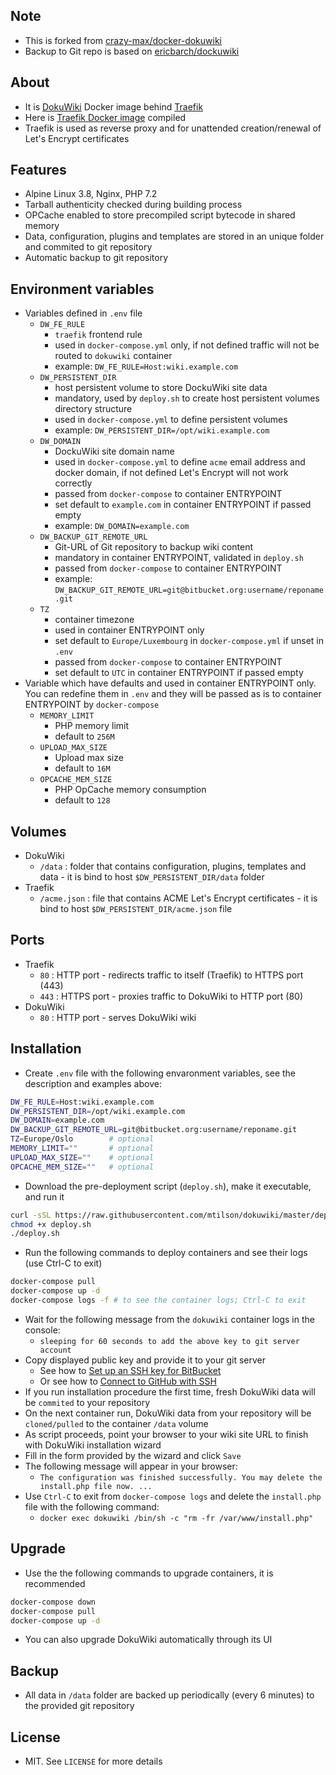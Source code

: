## Note

* This is forked from [crazy-max/docker-dokuwiki](https://github.com/crazy-max/docker-dokuwiki)
* Backup to Git repo is based on [ericbarch/dockuwiki](https://github.com/ericbarch/dockuwiki)

## About

* It is [DokuWiki](https://www.dokuwiki.org/dokuwiki) Docker image behind [Traefik](https://github.com/containous/traefik)
* Here is [Traefik Docker image](https://github.com/containous/traefik-library-image) compiled
* Traefik is used as reverse proxy and for unattended creation/renewal of Let's Encrypt certificates

## Features

* Alpine Linux 3.8, Nginx, PHP 7.2
* Tarball authenticity checked during building process
* OPCache enabled to store precompiled script bytecode in shared memory
* Data, configuration, plugins and templates are stored in an unique folder and commited to git repository
* Automatic backup to git repository

## Environment variables

* Variables defined in `.env` file
    * `DW_FE_RULE`
        * `traefik` frontend rule
        * used in `docker-compose.yml` only, if not defined traffic will not be routed to `dokuwiki` container
        * example: `DW_FE_RULE=Host:wiki.example.com`
    * `DW_PERSISTENT_DIR`
        * host persistent volume to store DockuWiki site data
        * mandatory, used by `deploy.sh` to create host persistent volumes directory structure
        * used in `docker-compose.yml` to define persistent volumes
        * example: `DW_PERSISTENT_DIR=/opt/wiki.example.com`
    * `DW_DOMAIN`
        * DockuWiki site domain name
        * used in `docker-compose.yml` to define `acme` email address and docker domain, if not defined Let's Encrypt will not work correctly
        * passed from `docker-compose` to container ENTRYPOINT
        * set default to `example.com` in container ENTRYPOINT if passed empty
        * example: `DW_DOMAIN=example.com`
    * `DW_BACKUP_GIT_REMOTE_URL`
        * Git-URL of Git repository to backup wiki content
        * mandatory in container ENTRYPOINT, validated in `deploy.sh`
        * passed from `docker-compose` to container ENTRYPOINT
        * example: `DW_BACKUP_GIT_REMOTE_URL=git@bitbucket.org:username/reponame.git`
    * `TZ`
        * container timezone
        * used in container ENTRYPOINT only
        * set default to `Europe/Luxembourg` in `docker-compose.yml` if unset in `.env`
        * passed from `docker-compose` to container ENTRYPOINT
        * set default to `UTC` in container ENTRYPOINT if passed empty
* Variable which have defaults and used in container ENTRYPOINT only. You can redefine them in `.env` and they will be passed as is to container ENTRYPOINT by `docker-compose`
    * `MEMORY_LIMIT`
        * PHP memory limit
        * default to `256M`
    * `UPLOAD_MAX_SIZE`
        * Upload max size
        * default to `16M`
    * `OPCACHE_MEM_SIZE`
        * PHP OpCache memory consumption
        * default to `128`

## Volumes

* DokuWiki
    * `/data` : folder that contains configuration, plugins, templates and data - it is bind to host `$DW_PERSISTENT_DIR/data` folder
* Traefik
    * `/acme.json` : file that contains ACME Let's Encrypt certificates - it is bind to host `$DW_PERSISTENT_DIR/acme.json` file

## Ports

* Traefik
    * `80` : HTTP port - redirects traffic to itself (Traefik) to HTTPS port (443)
    * `443` : HTTPS port - proxies traffic to DokuWiki to HTTP port (80)
* DokuWiki
    * `80` : HTTP port - serves DokuWiki wiki

## Installation

* Create `.env` file with the following envaronment variables, see the description and examples above:
```bash
DW_FE_RULE=Host:wiki.example.com
DW_PERSISTENT_DIR=/opt/wiki.example.com
DW_DOMAIN=example.com
DW_BACKUP_GIT_REMOTE_URL=git@bitbucket.org:username/reponame.git
TZ=Europe/Oslo        # optional
MEMORY_LIMIT=""       # optional
UPLOAD_MAX_SIZE=""    # optional
OPCACHE_MEM_SIZE=""   # optional
```
* Download the pre-deployment script (`deploy.sh`), make it executable, and run it
```bash
curl -sSL https://raw.githubusercontent.com/mtilson/dokuwiki/master/deploy.sh > deploy.sh
chmod +x deploy.sh
./deploy.sh
```
* Run the following commands to deploy containers and see their logs (use Ctrl-C to exit)
```bash
docker-compose pull
docker-compose up -d
docker-compose logs -f # to see the container logs; Ctrl-C to exit
```
* Wait for the following message from the `dokuwiki` container logs in the console:
    * `sleeping for 60 seconds to add the above key to git server account`
* Copy displayed public key and provide it to your git server
    * See how to [Set up an SSH key for BitBucket](https://confluence.atlassian.com/bitbucket/set-up-an-ssh-key-728138079.html)
    * Or see how to [Connect to GitHub with SSH](https://help.github.com/articles/connecting-to-github-with-ssh/)
* If you run installation procedure the first time, fresh DokuWiki data will be `commited` to your repository
* On the next container run, DokuWiki data from your repository will be `cloned/pulled` to the container `/data` volume
* As script proceeds, point your browser to your wiki site URL to finish with DokuWiki installation wizard
* Fill in the form provided by the wizard and click `Save`
* The following message will appear in your browser:
    * `The configuration was finished successfully. You may delete the install.php file now. ... `
* Use `Ctrl-C` to exit from `docker-compose logs` and delete the `install.php` file with the following command:
    * `docker exec dokuwiki /bin/sh -c "rm -fr /var/www/install.php"`

## Upgrade

* Use the the following commands to upgrade containers, it is recommended
```bash
docker-compose down
docker-compose pull
docker-compose up -d
```
* You can also upgrade DokuWiki automatically through its UI

## Backup

* All data in `/data` folder are backed up periodically (every 6 minutes) to the provided git repository

## License

* MIT. See `LICENSE` for more details
